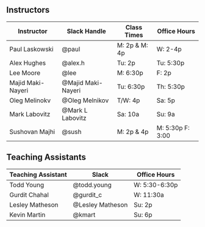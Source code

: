 ## Instructors 

| Instructor        | Slack Handle       | Class Times     | Office Hours |
|-------------------|--------------------|-----------------|--------------|
| Paul Laskowski    | @paul              | M:   2p & M: 4p | W: 2-4p      |
| Alex Hughes       | @alex.h            | Tu:  2p         | Tu: 5:30p    |
| Lee Moore         | @lee               | M:   6:30p      | F:  2p       |
| Majid Maki-Nayeri | @Majid Maki-Nayeri | Tu:  6:30p      | Th: 5:30p    |
| Oleg Melinokv     | @Oleg Melnikov     | T/W: 4p         | Sa: 5p       |
| Mark Labovitz     | @Mark L Labovitz   | Sa:  10a        | Su: 9a       |
| Sushovan Majhi    | @sush              | M:   2p & 4p    | M:  5:30p F: 3:00   | 

## Teaching Assistants

| Teaching Assistant | Slack            | Office Hours         |
|--------------------|------------------|----------------------|
| Todd Young         | @todd.young      | W:  5:30-6:30p       |
| Gurdit Chahal      | @gurdit_c        | W:  11:30a           |
| Lesley Matheson    | @Lesley Matheson | Su: 2p               |
| Kevin Martin       | @kmart           | Su: 6p               |
